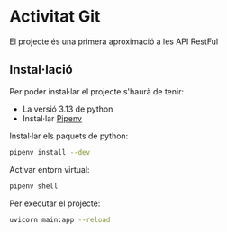 # Activitat Git

El projecte és una primera aproximació a les API RestFul

## Instal·lació

Per poder instal·lar el projecte s'haurà de tenir:
* La versió 3.13 de python
* Instal·lar [Pipenv](https://pipenv-es.readthedocs.io/es/latest/)

Instal·lar els paquets de python:
```bash
pipenv install --dev
```

Activar entorn virtual:
```bash
pipenv shell
```

Per executar el projecte:
```bash
uvicorn main:app --reload
```
